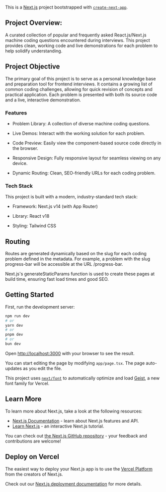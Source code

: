 This is a [Next.js](https://nextjs.org) project bootstrapped with [`create-next-app`](https://nextjs.org/docs/app/api-reference/cli/create-next-app).

## Project Overview:

A curated collection of popular and frequently asked React.js/Next.js machine coding questions encountered during interviews. This project provides clean, working code and live demonstrations for each problem to help solidify understanding.

## Project Objective

The primary goal of this project is to serve as a personal knowledge base and preparation tool for frontend interviews. It contains a growing list of common coding challenges, allowing for quick revision of concepts and practical application. Each problem is presented with both its source code and a live, interactive demonstration.

### Features

- Problem Library: A collection of diverse machine coding questions.

- Live Demos: Interact with the working solution for each problem.

- Code Preview: Easily view the component-based source code directly in the browser.

- Responsive Design: Fully responsive layout for seamless viewing on any device.

- Dynamic Routing: Clean, SEO-friendly URLs for each coding problem.

### Tech Stack

This project is built with a modern, industry-standard tech stack:

- Framework: Next.js v14 (with App Router)

- Library: React v18

- Styling: Tailwind CSS

## Routing

Routes are generated dynamically based on the slug for each coding problem defined in the metadata. For example, a problem with the slug progress-bar will be accessible at the URL /progress-bar.

Next.js's generateStaticParams function is used to create these pages at build time, ensuring fast load times and good SEO.

## Getting Started

First, run the development server:

```bash
npm run dev
# or
yarn dev
# or
pnpm dev
# or
bun dev
```

Open [http://localhost:3000](http://localhost:3000) with your browser to see the result.

You can start editing the page by modifying `app/page.tsx`. The page auto-updates as you edit the file.

This project uses [`next/font`](https://nextjs.org/docs/app/building-your-application/optimizing/fonts) to automatically optimize and load [Geist](https://vercel.com/font), a new font family for Vercel.

## Learn More

To learn more about Next.js, take a look at the following resources:

- [Next.js Documentation](https://nextjs.org/docs) - learn about Next.js features and API.
- [Learn Next.js](https://nextjs.org/learn) - an interactive Next.js tutorial.

You can check out [the Next.js GitHub repository](https://github.com/vercel/next.js) - your feedback and contributions are welcome!

## Deploy on Vercel

The easiest way to deploy your Next.js app is to use the [Vercel Platform](https://vercel.com/new?utm_medium=default-template&filter=next.js&utm_source=create-next-app&utm_campaign=create-next-app-readme) from the creators of Next.js.

Check out our [Next.js deployment documentation](https://nextjs.org/docs/app/building-your-application/deploying) for more details.
